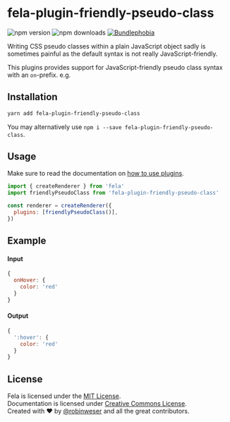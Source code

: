 # fela-plugin-friendly-pseudo-class

<img alt="npm version" src="https://badge.fury.io/js/fela-plugin-friendly-pseudo-class.svg"> <img alt="npm downloads" src="https://img.shields.io/npm/dm/fela-plugin-friendly-pseudo-class.svg"> <a href="https://bundlephobia.com/result?p=fela-plugin-friendly-pseudo-class@latest"><img alt="Bundlephobia" src="https://img.shields.io/bundlephobia/minzip/fela-plugin-friendly-pseudo-class.svg"></a>

Writing CSS pseudo classes within a plain JavaScript object sadly is sometimes painful as the default syntax is not really JavaScript-friendly.<br>

This plugins provides support for JavaScript-friendly pseudo class syntax with an `on`-prefix. e.g.

## Installation

```sh
yarn add fela-plugin-friendly-pseudo-class
```

You may alternatively use `npm i --save fela-plugin-friendly-pseudo-class`.

## Usage

Make sure to read the documentation on [how to use plugins](https://fela.js.org/docs/latest/advanced/plugins#using-plugins).

```javascript
import { createRenderer } from 'fela'
import friendlyPseudoClass from 'fela-plugin-friendly-pseudo-class'

const renderer = createRenderer({
  plugins: [friendlyPseudoClass()],
})
```

## Example

#### Input

```javascript
{
  onHover: {
    color: 'red'
  }
}
```

#### Output

```javascript
{
  ':hover': {
    color: 'red'
  }
}
```

## License

Fela is licensed under the [MIT License](http://opensource.org/licenses/MIT).<br>
Documentation is licensed under [Creative Commons License](http://creativecommons.org/licenses/by/4.0/).<br>
Created with ♥ by [@robinweser](http://weser.io) and all the great contributors.
